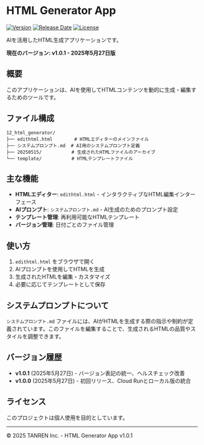 # HTML Generator App

[![Version](https://img.shields.io/badge/version-1.0.1-blue.svg)](https://github.com/jrpj2010/html-generator-app/releases)
[![Release Date](https://img.shields.io/badge/release%20date-2025年5月27日-green.svg)](https://github.com/jrpj2010/html-generator-app/releases)
[![License](https://img.shields.io/badge/license-Private-red.svg)](LICENSE)

AIを活用したHTML生成アプリケーションです。

**現在のバージョン: v1.0.1 - 2025年5月27日版**

## 概要

このアプリケーションは、AIを使用してHTMLコンテンツを動的に生成・編集するためのツールです。

## ファイル構成

```
12_html_generator/
├── edithtml.html        # HTMLエディターのメインファイル
├── システムプロンプト.md  # AI用のシステムプロンプト定義
├── 20250515/           # 生成されたHTMLファイルのアーカイブ
└── template/           # HTMLテンプレートファイル
```

## 主な機能

- **HTMLエディター**: `edithtml.html` - インタラクティブなHTML編集インターフェース
- **AIプロンプト**: `システムプロンプト.md` - AI生成のためのプロンプト設定
- **テンプレート管理**: 再利用可能なHTMLテンプレート
- **バージョン管理**: 日付ごとのファイル管理

## 使い方

1. `edithtml.html` をブラウザで開く
2. AIプロンプトを使用してHTMLを生成
3. 生成されたHTMLを編集・カスタマイズ
4. 必要に応じてテンプレートとして保存

## システムプロンプトについて

`システムプロンプト.md` ファイルには、AIがHTMLを生成する際の指示や制約が定義されています。このファイルを編集することで、生成されるHTMLの品質やスタイルを調整できます。

## バージョン履歴

- **v1.0.1** (2025年5月27日) - バージョン表記の統一、ヘルスチェック改善
- **v1.0.0** (2025年5月27日) - 初回リリース、Cloud Runとローカル版の統合

## ライセンス

このプロジェクトは個人使用を目的としています。

---

© 2025 TANREN Inc. - HTML Generator App v1.0.1